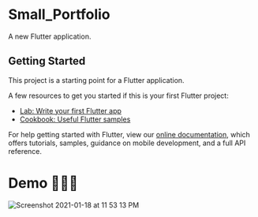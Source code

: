 # Small_Portfolio

A new Flutter application.

## Getting Started

This project is a starting point for a Flutter application.

A few resources to get you started if this is your first Flutter project:

- [Lab: Write your first Flutter app](https://flutter.dev/docs/get-started/codelab)
- [Cookbook: Useful Flutter samples](https://flutter.dev/docs/cookbook)

For help getting started with Flutter, view our
[online documentation](https://flutter.dev/docs), which offers tutorials,
samples, guidance on mobile development, and a full API reference.

# Demo  👨🏻‍💻

![Screenshot 2021-01-18 at 11 53 13 PM](https://user-images.githubusercontent.com/51916493/104951398-6bc09500-59e8-11eb-9f2b-f86744abab27.png)
